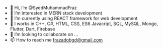 - 👋 Hi, I’m @SyedMuhammadFraz
- 👀 I’m interested in MERN stack development
- 🌱 I’m currently using REACT framework for web development
- 🌱 I works in C++, C#, HTML, CSS, ES6 Javacript, SQL, MySQL, Mongo, Flutter, Dart, Firebase 
- 💞️ I’m looking to collaborate on ...
- 📫 How to reach me frazadobgd@gmail.com
<!---
SyedMuhammadFraz/SyedMuhammadFraz is a ✨ special ✨ repository because its `README.md` (this file) appears on your GitHub profile.
You can click the Preview link to take a look at your changes.
--->
